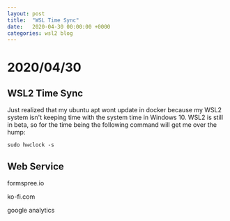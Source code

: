 ```yaml
---
layout: post
title:  "WSL Time Sync"
date:   2020-04-30 00:00:00 +0000
categories: wsl2 blog
---
```


# 2020/04/30

## WSL2 Time Sync

Just realized that my ubuntu apt wont update in docker because my WSL2 system isn't keeping time with the system time in Windows 10. WSL2 is still in beta, so for the time being the following command will get me over the hump:

```
sudo hwclock -s
```

## Web Service

formspree.io

ko-fi.com

google analytics


